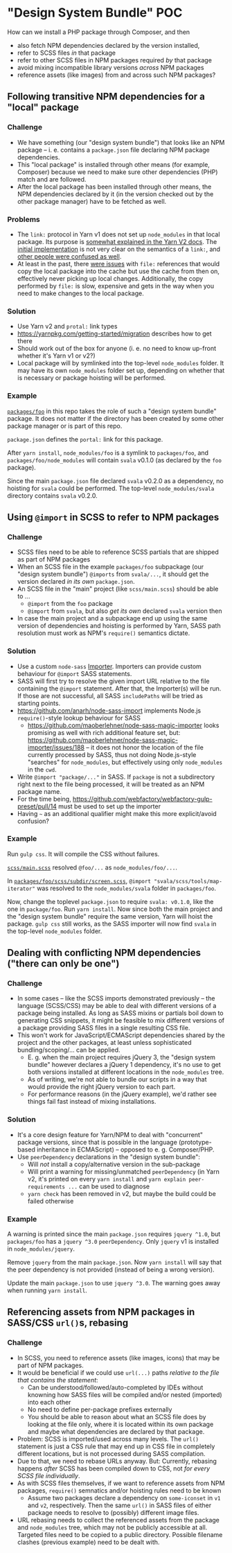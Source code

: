 # "Design System Bundle" POC

How can we install a PHP package through Composer, and then

* also fetch NPM dependencies declared by the version installed,
* refer to SCSS files _in_ that package
* refer to other SCSS files in NPM packages required _by_ that package
* avoid mixing incompatible library versions _across_ NPM packages
* reference assets (like images) from and across such NPM packages?

## Following transitive NPM dependencies for a "local" package

### Challenge

* We have something (our "design system bundle") that looks like an NPM package – i. e. contains a `package.json` file declaring NPM package dependencies. 
* This "local package" is installed through other means (for example, Composer) because we need to make sure other dependencies (PHP) match and are followed.
* After the local package has been installed through other means, the NPM dependencies declared by it (in the version checked out by the other package manager) have to be fetched as well.

### Problems 

* The `link:` protocol in Yarn v1 does not set up `node_modules` in that local package. Its purpose is [somewhat explained in the Yarn V2 docs](https://yarnpkg.com/features/protocols#whats-the-difference-between-link-and-portal). The [initial implementation](https://github.com/yarnpkg/yarn/pull/3359) is not very clear on the semantics of a `link:`, and [other people were confused as well](https://github.com/yarnpkg/yarn/issues/5341).
* At least in the past, there [were issues](https://github.com/yarnpkg/yarn/pull/2860) with `file:` references that would copy the local package into the cache but use the cache from then on, effectively never picking up local changes. Additionally, the copy performed by `file:` is slow, expensive and gets in the way when you need to make changes to the local package.

### Solution

* Use Yarn v2 and `protal:` link types
* https://yarnpkg.com/getting-started/migration describes how to get there
* Should work out of the box for anyone (i. e. no need to know up-front whether it's Yarn v1 or v2?)
* Local package will by symlinked into the top-level `node_modules` folder. It may have its own `node_modules` folder set up, depending on whether that is necessary or package hoisting will be performed.

### Example

[`packages/foo`](packages/foo) in this repo takes the role of such a "design system bundle" package. It does not matter if the directory has been created by some other package manager or is part of this repo.

`package.json` defines the `portal:` link for this package.

After `yarn install`, `node_modules/foo` is a symlink to `packages/foo`, and `packages/foo/node_modules` will contain `svala` v0.1.0 (as declared by the `foo` package).

Since the main `package.json` file declared `svala` v0.2.0 as a dependency, no hoisting for `svala` could be performed. The top-level `node_modules/svala` directory contains `svala` v0.2.0.

## Using `@import` in SCSS to refer to NPM packages

### Challenge

* SCSS files need to be able to reference SCSS partials that are shipped as part of NPM packages
* When an SCSS file in the example `packages/foo` subpackage (our "design system bundle") `@imports` from `svala/...`, it should get the version declared _in its own_ `package.json`. 
* An SCSS file in the "main" project (like `scss/main.scss`) should be able to ...
  * `@import` from the `foo` package
  * `@import` from `svala`, but also _get its own_ declared `svala` version then
* In case the main project and a subpackage end up using the same version of dependencies and hoisting is performed by Yarn, SASS path resolution must work as NPM's `require()` semantics dictate.

### Solution

* Use a custom `node-sass` [Importer](https://github.com/sass/node-sass#importer--v200---experimental). Importers can provide custom behaviour for `@import` SASS statements. 
* SASS will first try to resolve the given import URL relative to the file containing the `@import` statement. After that, the Importer(s) will be run. If those are not successful, all SASS `includePaths` will be tried as starting points.
* https://github.com/anarh/node-sass-import implements Node.js `require()`-style lookup behaviour for SASS
  * https://github.com/maoberlehner/node-sass-magic-importer looks promising as well with rich additional feature set, but: https://github.com/maoberlehner/node-sass-magic-importer/issues/188 – it does not honor the location of the file currently processed by SASS, thus not doing Node.js-style "searches" for `node_modules`, but effectively using only `node_modules` in the `cwd`.
* Write `@import "package/..."` in SASS. If `package` is not a subdirectory right next to the file being processed, it will be treated as an NPM package name.
* For the time being, https://github.com/webfactory/webfactory-gulp-preset/pull/14 must be used to set up the importer
* Having `~` as an additional qualifier might make this more explicit/avoid confusion?

### Example

Run `gulp css`. It will compile the CSS without failures.

[`scss/main.scss`](scss/main.scss) resolved `@foo/...` as `node_modules/foo/...`. 

In [`packages/foo/scss/subdir/screen.scss`](packages/foo/scss/subdir/screen.scss), `@import "svala/scss/tools/map-iterator"` was resolved to the `node_modules/svala` folder in `packages/foo`.

Now, change the toplevel `package.json` to require `svala: v0.1.0`, like the one in `package/foo`. Run `yarn install`. Now since both the main project and the "design system bundle" require the same version, Yarn will hoist the package. `gulp css` still works, as the SASS importer will now find `svala` in the top-level `node_modules` folder.

## Dealing with conflicting NPM dependencies ("there can only be one")

### Challenge

* In some cases – like the SCSS imports demonstrated previously – the language (SCSS/CSS) may be able to deal with different versions of a package being installed. As long as SASS mixins or partials boil down to generating CSS snippets, it might be feasible to mix different versions of a package providing SASS files in a single resulting CSS file.
* This won't work for JavaScript/ECMAScript dependencies shared by the project and the other packages, at least unless sophisticated bundling/scoping/... can be applied.
  * E. g. when the main project requires jQuery 3, the "design system bundle" however declares a jQuery 1 dependency, it's no use to get both versions installed at different locations in the `node_modules` tree.
  * As of writing, we're not able to bundle our scripts in a way that would provide the right jQuery version to each part.
  * For performance reasons (in the jQuery example), we'd rather see things fail fast instead of mixing installations.

### Solution

* It's a core design feature for Yarn/NPM to deal with "concurrent" package versions, since that is possible in the language (prototype-based inheritance in ECMAScript) – opposed to e. g. Composer/PHP.
* Use `peerDependency` declarations in the "design system bundle":
  * Will _not_ install a copy/alternative version in the sub-package
  * Will print a warning for missing/unmatched `peerDependency` (in Yarn v2, it's printed on every `yarn install` and `yarn explain peer-requirements ...` can be used to diagnose
  * `yarn check` has been removed in v2, but maybe the build could be failed otherwise

### Example

A warning is printed since the main `package.json` requires `jquery ^1.0`, but `packages/foo` has a `jquery ^3.0` `peerDependency`. Only `jquery` v1 is installed in `node_modules/jquery`.

Remove `jquery` from the main `package.json`. Now `yarn install` will say that the peer dependency is not provided (instead of being a wrong version).

Update the main `package.json` to use `jquery ^3.0`. The warning goes away when running `yarn install`.

## Referencing assets from NPM packages in SASS/CSS `url()`s, rebasing

### Challenge

* In SCSS, you need to reference assets (like images, icons) that may be part of NPM packages.
* It would be beneficial if we could use `url(...)` paths _relative to the file that contains the statement_:
  * Can be understood/followed/auto-completed by IDEs without knowning how SASS files will be compiled and/or nested (imported) into each other
  * No need to define per-package prefixes externally
  * You should be able to reason about what an SCSS file does by looking at the file only, where it is located within its own package and maybe what dependencies are declared by that package.
* Problem: SCSS is imported/used across many levels. The `url()` statement is just a CSS rule that may end up in CSS file in completely different locations, but is not processed during SASS compilation.
* Due to that, we need to rebase URLs anyway. But: Currently, rebasing happens _after_ SCSS has been compiled down to CSS, not _for every SCSS file individually_.
* As with SCSS files themselves, if we want to reference assets from NPM packages, `require()` semnatics and/or hoisting rules need to be known
  * Assume two packages declare a dependency on `some-iconset` in `v1` and `v2`, respectively. Then the same `url()` in SASS files of either package needs to resolve to (possibly) different image files.
* URL rebasing needs to collect the referenced assets from the package and `node_modules` tree, which may not be publicly accessible at all. Targeted files need to be copied to a public directory. Possible filename clashes (previous example) need to be dealt with.

